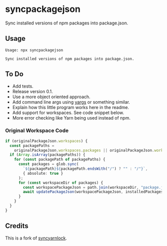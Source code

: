 # syncpackagejson

Sync installed versions of npm packages into package.json.

## Usage

```shell
Usage: npx syncpackagejson

Sync installed versions of npm packages into package.json.
```

## To Do

- Add tests.
- Release version 0.1.
- Use a more object oriented approach.
- Add command line args using [yargs](https://github.com/yargs/yargs) or something similar.
- Explain how this little program works here in the readme.
- Add support for workspaces. See code snippet below.
- More error checking like Yarn being used instead of npm.

### Original Workspace Code

```typescript
if (originalPackageJson.workspaces) {
  const packagePaths =
    originalPackageJson.workspaces.packages || originalPackageJson.workspaces;
  if (Array.isArray(packagePaths)) {
    for (const packagePath of packagePaths) {
      const packages = glob.sync(
        `${packagePath}${packagePath.endsWith("/") ? "" : "/"}`,
        { absolute: true }
      );
      for (const workspaceDir of packages) {
        const workspacePackageJson = path.join(workspaceDir, "package.json");
        await updatePackageJson(workspacePackageJson, installedPackages);
      }
    }
  }
}
```

## Credits

This is a fork of [syncyarnlock](https://github.com/vasilevich/sync-yarnlock-into-packagejson).
